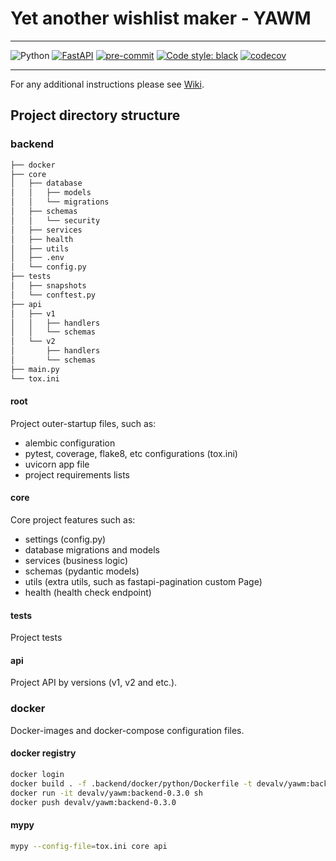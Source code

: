 # Yet another wishlist maker - YAWM

---

![Python](https://img.shields.io/badge/python-3670A0?style=for-the-badge&logo=python&logoColor=ffdd54)
[![FastAPI](https://img.shields.io/badge/FastAPI-005571?style=for-the-badge&logo=fastapi)](https://github.com/tiangolo/fastapi)
[![pre-commit](https://img.shields.io/badge/pre--commit-enabled-brightgreen?logo=pre-commit&logoColor=white)](https://github.com/pre-commit/pre-commit)
[![Code style: black](https://img.shields.io/badge/code%20style-black-000000.svg)](https://github.com/psf/black)
[![codecov](https://codecov.io/gh/devalv/yawm/branch/main/graph/badge.svg)](https://codecov.io/gh/devalv/yawm)

---


For any additional instructions please see [Wiki](https://github.com/devalv/yawm/wiki).

## Project directory structure

### backend

```bash
├── docker
├── core
│   ├── database
│   │   ├── models
│   │   └── migrations
│   ├── schemas
│   │   └── security
│   ├── services
│   ├── health
│   ├── utils
│   ├── .env
│   └── config.py
├── tests
│   ├── snapshots
│   └── conftest.py
├── api
│   ├── v1
│   │   ├── handlers
│   │   └── schemas
│   └── v2
│       ├── handlers
│       └── schemas
├── main.py
└── tox.ini
```

#### root

Project outer-startup files, such as:

* alembic configuration
* pytest, coverage, flake8, etc configurations (tox.ini)
* uvicorn app file
* project requirements lists

#### core

Core project features such as:

* settings (config.py)
* database migrations and models
* services (business logic)
* schemas (pydantic models)
* utils (extra utils, such as fastapi-pagination custom Page)
* health (health check endpoint)

#### tests

Project tests

#### api

Project API by versions (v1, v2 and etc.).

### docker

Docker-images and docker-compose configuration files.

#### docker registry

```bash
docker login
docker build . -f .backend/docker/python/Dockerfile -t devalv/yawm:backend-0.3.0
docker run -it devalv/yawm:backend-0.3.0 sh
docker push devalv/yawm:backend-0.3.0
```

#### mypy

```bash
mypy --config-file=tox.ini core api
```
